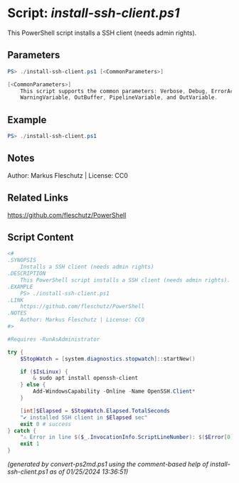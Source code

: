 Script: *install-ssh-client.ps1*
========================

This PowerShell script installs a SSH client (needs admin rights).

Parameters
----------
```powershell
PS> ./install-ssh-client.ps1 [<CommonParameters>]

[<CommonParameters>]
    This script supports the common parameters: Verbose, Debug, ErrorAction, ErrorVariable, WarningAction, 
    WarningVariable, OutBuffer, PipelineVariable, and OutVariable.
```

Example
-------
```powershell
PS> ./install-ssh-client.ps1

```

Notes
-----
Author: Markus Fleschutz | License: CC0

Related Links
-------------
https://github.com/fleschutz/PowerShell

Script Content
--------------
```powershell
<#
.SYNOPSIS
	Installs a SSH client (needs admin rights)
.DESCRIPTION
	This PowerShell script installs a SSH client (needs admin rights).
.EXAMPLE
	PS> ./install-ssh-client.ps1
.LINK
	https://github.com/fleschutz/PowerShell
.NOTES
	Author: Markus Fleschutz | License: CC0
#>

#Requires -RunAsAdministrator

try {
	$StopWatch = [system.diagnostics.stopwatch]::startNew()

	if ($IsLinux) {
		& sudo apt install openssh-client
	} else {
		Add-WindowsCapability -Online -Name OpenSSH.Client*
	}

	[int]$Elapsed = $StopWatch.Elapsed.TotalSeconds
	"✔️ installed SSH client in $Elapsed sec"
	exit 0 # success
} catch {
	"⚠️ Error in line $($_.InvocationInfo.ScriptLineNumber): $($Error[0])"
	exit 1
}
```

*(generated by convert-ps2md.ps1 using the comment-based help of install-ssh-client.ps1 as of 01/25/2024 13:36:51)*
